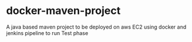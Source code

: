 # docker-maven-project
A java based maven project to be deployed on aws EC2 using docker and jenkins pipeline to run Test phase
